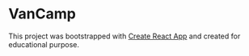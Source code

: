 # VanCamp

This project was bootstrapped with [Create React App](https://github.com/facebook/create-react-app) and created for educational purpose.

